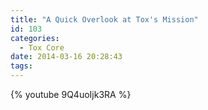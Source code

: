 ```yaml
---
title: "A Quick Overlook at Tox's Mission"
id: 103
categories:
  - Tox Core
date: 2014-03-16 20:28:43
tags:
---
```


{% youtube 9Q4uoIjk3RA %}
